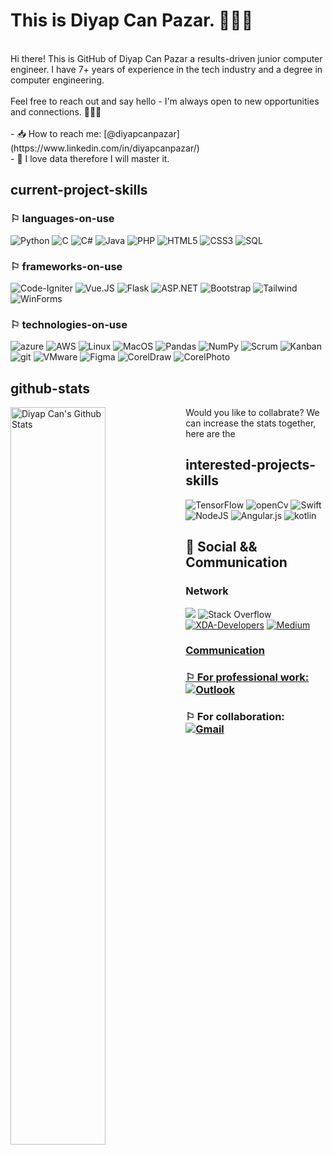 # This is Diyap Can Pazar. 🙋🏻‍♂️

<br>
Hi there! This is GitHub of Diyap Can Pazar a results-driven junior computer engineer. I have 7+ years of experience in the tech industry and a degree in computer engineering.
<br><br>
Feel free to reach out and say hello - I'm always open to new opportunities and connections. 👨🏻‍🔬
<br><br>
- 📥 How to reach me: [@diyapcanpazar](https://www.linkedin.com/in/diyapcanpazar/)<br>
- 🤖 I love data therefore I will master it.

##  current-project-skills
 ### ⚐ languages-on-use
 ![Python](https://img.shields.io/badge/Python-FFD43B?style=for-the-badge&logo=python&logoColor=blue) 
 ![C](https://img.shields.io/badge/c-%2300599C.svg?style=for-the-badge&logo=c&logoColor=white)
 ![C#](https://img.shields.io/badge/c%23-%23239120.svg?style=for-the-badge&logo=c-sharp&logoColor=white)
 ![Java](https://img.shields.io/badge/Java-ED8B00?style=for-the-badge&logo=java&logoColor=white)
 ![PHP](https://img.shields.io/badge/PHP-777BB4?style=for-the-badge&logo=php&logoColor=white)
 ![HTML5](https://img.shields.io/badge/html5-%23E34F26.svg?style=for-the-badge&logo=html5&logoColor=white)
 ![CSS3](https://img.shields.io/badge/css3-%231572B6.svg?style=for-the-badge&logo=css3&logoColor=white)
 ![SQL](https://img.shields.io/badge/SQL-00000F?style=for-the-badge&logo=mysql&logoColor=whit)

 
 ### ⚐ frameworks-on-use
  ![Code-Igniter](https://img.shields.io/badge/CodeIgniter-%23EF4223.svg?style=for-the-badge&logo=codeIgniter&logoColor=white)
  ![Vue.JS](https://img.shields.io/badge/Vue.js-35495E?style=for-the-badge&logo=vuedotjs&logoColor=4FC08D)
  ![Flask](https://img.shields.io/badge/flask-%23000.svg?style=for-the-badge&logo=flask&logoColor=white)
  ![ASP.NET](https://img.shields.io/badge/ASP.NET-5C2D91?style=for-the-badge&logo=.net&logoColor=white) 
  ![Bootstrap](https://img.shields.io/badge/bootstrap-%23563D7C.svg?style=for-the-badge&logo=bootstrap&logoColor=white)
  ![Tailwind](https://img.shields.io/badge/Tailwind_CSS-38B2AC?style=for-the-badge&logo=tailwind-css&logoColor=white)
  ![WinForms](https://img.shields.io/badge/Winforms-35495E?style=for-the-badge&logo=.net&logoColor=blue)
  
 
 ### ⚐ technologies-on-use
  ![azure](https://img.shields.io/badge/microsoft%20azure-0089D6?style=for-the-badge&logo=microsoft-azure&logoColor=white)
  ![AWS](https://img.shields.io/badge/Amazon_AWS-232F3E?style=for-the-badge&logo=amazon-aws&logoColor=white)
  ![Linux](https://img.shields.io/badge/Linux-FCC624?style=for-the-badge&logo=linux&logoColor=black)
  ![MacOS](https://img.shields.io/badge/MacOS-000000?style=for-the-badge&logo=apple&logoColor=white)
   ![Pandas](https://img.shields.io/badge/pandas-%23150458.svg?style=for-the-badge&logo=pandas&logoColor=white)
    ![NumPy](https://img.shields.io/badge/numpy-%23013243.svg?style=for-the-badge&logo=numpy&logoColor=white)
  ![Scrum](https://img.shields.io/badge/Scrum-FFFFFF?style=for-the-badge&logo=Aseprite&logoColor=#7D929E)
  ![Kanban](https://img.shields.io/badge/Kanban-FFFFFF?style=for-the-badge&logo=Aseprite&logoColor=#7D929E)
  ![git](https://img.shields.io/badge/Git-F05032?style=for-the-badge&logo=git&logoColor=white)
  ![VMware](https://img.shields.io/badge/VMware-231f20?style=for-the-badge&logo=VMware&logoColor=blue)
  ![Figma](https://img.shields.io/badge/Figma-F24E1E?style=for-the-badge&logo=figma&logoColor=white)
  ![CorelDraw](https://img.shields.io/badge/CorelDraw-black?style=for-the-badge&logo=framer&logoColor=blue)
   ![CorelPhoto](https://img.shields.io/badge/CorelPhoto-black?style=for-the-badge&logo=framer&logoColor=gray)
 
## github-stats
 <img align="left" src="https://github-readme-stats.vercel.app/api?username=iamdiyapcan&show_icons=true&title_color=fff&icon_color=79ff97&text_color=efefef&bg_color=24292e" alt="Diyap Can's Github Stats" width="55%">
 Would you like to collabrate? 
 We can increase the stats together, here are the
 
## interested-projects-skills 
  ![TensorFlow](https://img.shields.io/badge/TensorFlow-%23FF6F00.svg?style=for-the-badge&logo=TensorFlow&logoColor=white)
  ![openCv](https://img.shields.io/badge/OpenCV-27338e?style=for-the-badge&logo=OpenCV&logoColor=white)
  ![Swift](https://img.shields.io/badge/swift-F54A2A?style=for-the-badge&logo=swift&logoColor=white)
  ![NodeJS](https://img.shields.io/badge/node.js-6DA55F?style=for-the-badge&logo=node.js&logoColor=white)
  ![Angular.js](https://img.shields.io/badge/angular.js-%23E23237.svg?style=for-the-badge&logo=angularjs&logoColor=white)
  ![kotlin](https://img.shields.io/badge/Kotlin-0095D5?&style=for-the-badge&logo=kotlin&logoColor=white)

 ## 📲 Social && Communication
 
 ### Network
 [![](https://img.shields.io/badge/linkedin-%230077B5.svg?&style=for-the-badge&logo=linkedin&logoColor=white)](https://www.linkedin.com/in/diyapcanpazar/)
 ![Stack Overflow](https://img.shields.io/badge/-Stackoverflow-FE7A16?style=for-the-badge&logo=stack-overflow&logoColor=white)
 [![XDA-Developers](https://img.shields.io/badge/XDA--Developers-%23AC6E2F.svg?style=for-the-badge&logo=XDA-Developers&logoColor=white)](https://forum.xda-developers.com/m/diyapcanpazar.11773459/)
<a href="https://medium.com/@diyapcanpazar" rel="nofollow"><img src="https://camo.githubusercontent.com/49c80c79c674e543c2c7c2ee7930cc15791f4bd56da17c4b3c91c273349bef8d/68747470733a2f2f696d672e736869656c64732e696f2f62616467652f6d656469756d2d2532333132313030452e7376673f267374796c653d666f722d7468652d6261646765266c6f676f3d6d656469756d266c6f676f436f6c6f723d7768697465" alt="Medium" data-canonical-src="https://img.shields.io/badge/medium-%2312100E.svg?&amp;style=for-the-badge&amp;logo=medium&amp;logoColor=white" style="max-width:100%;">
  ### Communication
  ### ⚐ For professional work:<br>[![Outlook](https://img.shields.io/badge/Microsoft_Outlook-0078D4?style=for-the-badge&logo=microsoft-outlook&logoColor=white)](mailto:diyapcanpazar@outlook.com)<br>
  ### ⚐ For collaboration:<br>[![Gmail](https://img.shields.io/badge/gmail-FFFFFF?style=for-the-badge&logo=gmail&logoColor=red)](mailto:diyapcanpazar@gmail.com)

